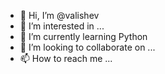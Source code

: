 - 👋 Hi, I’m @valishev
- 👀 I’m interested in ...
- 🌱 I’m currently learning Python
- 💞️ I’m looking to collaborate on ...
- 📫 How to reach me ...

<!---
valishev/valishev is a ✨ special ✨ repository because its `README.md` (this file) appears on your GitHub profile.
You can click the Preview link to take a look at your changes.
--->

